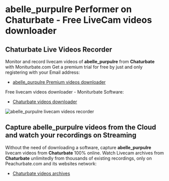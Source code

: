 # abelle_purpulre Performer on Chaturbate - Free LiveCam videos downloader

## Chaturbate Live Videos Recorder

Monitor and record livecam videos of **abelle_purpulre** from **Chaturbate** with Moniturbate.com
Get a premium trial for free by just and only registering with your Email address:
* [abelle_purpulre Premium videos downloader](https://moniturbate.com/request-demo-licence-key.html)

Free livecam videos downloader - Moniturbate Software:
* [Chaturbate videos downloader](https://moniturbate.com/moniturbate-download-software.html)

![abelle_purpulre livecam videos recorder](https://peachurnet.com/templates/moniturbate-software.png)


## Capture abelle_purpulre videos from the Cloud and watch your recordings on Streaming

Without the need of downloading a software, capture **abelle_purpulre** livecam videos from **Chaturbate** 100% online.
Watch Livecam archives from **Chaturbate** unlimitedly from thousands of existing recordings, only on Peachurbate.com and its websites network:
* [Chaturbate videos archives](https://peachurnet.com/)